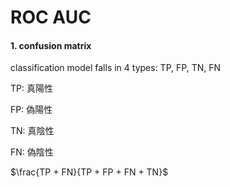# ROC AUC

#### 1. confusion matrix

classification model falls in 4 types: TP, FP, TN, FN 

TP: 真陽性 

FP: 偽陽性 

TN: 真陰性 

FN: 偽陰性 

$\frac{TP + FN}{TP + FP + FN + TN}$



